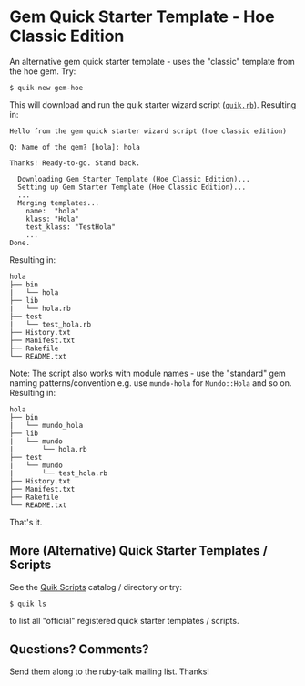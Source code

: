 # Gem Quick Starter Template - Hoe Classic Edition

An alternative gem quick starter template - uses the "classic" template from the hoe gem.
Try:

```
$ quik new gem-hoe
```

This will download and run
the quik starter wizard script ([`quik.rb`](quik.rb)).
Resulting in:

```
Hello from the gem quick starter wizard script (hoe classic edition)

Q: Name of the gem? [hola]: hola

Thanks! Ready-to-go. Stand back.

  Downloading Gem Starter Template (Hoe Classic Edition)...
  Setting up Gem Starter Template (Hoe Classic Edition)...
  ...
  Merging templates...
    name:  "hola"
    klass: "Hola"
    test_klass: "TestHola"
    ...
Done.
```

Resulting in:

```
hola
├── bin
|   └── hola
├── lib
|   └── hola.rb
├── test
|   └── test_hola.rb
├── History.txt
├── Manifest.txt
├── Rakefile
└── README.txt
```


Note: The script also works with module names - use the "standard" gem naming patterns/convention
e.g.  use `mundo-hola` for `Mundo::Hola` and so on. Resulting in:

```
hola
├── bin
|   └── mundo_hola
├── lib
|   └── mundo
|       └── hola.rb
├── test
|   └── mundo
|       └── test_hola.rb
├── History.txt
├── Manifest.txt
├── Rakefile
└── README.txt
```

That's it.


## More (Alternative) Quick Starter Templates / Scripts

See the [Quik Scripts](https://github.com/quikstart/scripts) catalog / directory or try:

```
$ quik ls
```

to list all "official" registered quick starter templates / scripts.


## Questions? Comments?

Send them along to the ruby-talk mailing list.
Thanks!
